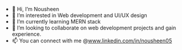 - 👋 Hi, I’m Nousheen
- 👀 I’m interested in Web development and UI/UX design
- 🌱 I’m currently learning MERN stack
- 💞️ I’m looking to collaborate on web development projects and gain experience.
- 📫 You can connect with me @www.linkedin.com/in/nousheen05


<!---
nousheen05/nousheen05 is a ✨ special ✨ repository because its `README.md` (this file) appears on your GitHub profile.
You can click the Preview link to take a look at your changes.
--->
